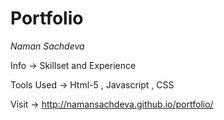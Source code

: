 # Portfolio

*Naman Sachdeva*

Info -> Skillset and Experience

Tools Used -> Html-5 , Javascript , CSS

Visit -> http://namansachdeva.github.io/portfolio/
